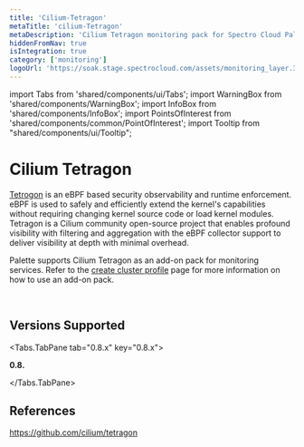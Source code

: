 ```yaml
---
title: 'Cilium-Tetragon'
metaTitle: 'cilium-Tetragon'
metaDescription: 'Cilium Tetragon monitoring pack for Spectro Cloud Palette'
hiddenFromNav: true
isIntegration: true
category: ['monitoring']
logoUrl: 'https://soak.stage.spectrocloud.com/assets/monitoring_layer.3b14cf5b.svg'
---
```


import Tabs from 'shared/components/ui/Tabs';
import WarningBox from 'shared/components/WarningBox';
import InfoBox from 'shared/components/InfoBox';
import PointsOfInterest from 'shared/components/common/PointOfInterest';
import Tooltip from "shared/components/ui/Tooltip";

# Cilium Tetragon

[Tetrogon](https://github.com/cilium/tetragon) is an eBPF based security observability and runtime enforcement. eBPF is used to safely and efficiently extend the kernel's capabilities without requiring changing kernel source code or load kernel modules. Tetragon is a Cilium community open-source project that enables profound visibility with filtering and aggregation with the eBPF collector support to deliver visibility at depth with minimal overhead.

Palette supports Cilium Tetragon as an add-on pack for monitoring services. Refer to the [create cluster profile](/cluster-profiles/task-define-profile#overview) page for more information on how to use an add-on pack.

<br /> 

## Versions Supported

<Tabs>

<Tabs.TabPane tab="0.8.x" key="0.8.x">

**0.8.**

</Tabs.TabPane>

</Tabs>



## References

https://github.com/cilium/tetragon
